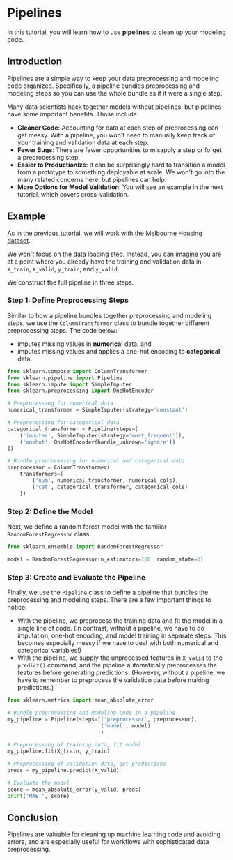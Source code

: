 # Pipelines

In this tutorial, you will learn how to use **pipelines** to clean up your modeling code.

## Introduction

Pipelines are a simple way to keep your data preprocessing and modeling code organized. Specifically, a pipeline bundles preprocessing and modeling steps so you can use the whole bundle as if it were a single step.

Many data scientists hack together models without pipelines, but pipelines have some important benefits. Those include:

- **Cleaner Code**: Accounting for data at each step of preprocessing can get messy. With a pipeline, you won't need to manually keep track of your training and validation data at each step.
- **Fewer Bugs**: There are fewer opportunities to misapply a step or forget a preprocessing step.
- **Easier to Productionize**: It can be surprisingly hard to transition a model from a prototype to something deployable at scale. We won't go into the many related concerns here, but pipelines can help.
- **More Options for Model Validation**: You will see an example in the next tutorial, which covers cross-validation.

## Example

As in the previous tutorial, we will work with the [Melbourne Housing dataset](../dataset/melb_data.csv).

We won't focus on the data loading step. Instead, you can imagine you are at a point where you already have the training and validation data in `X_train`, `X_valid`, `y_train`, and `y_valid`.

We construct the full pipeline in three steps.

### Step 1: Define Preprocessing Steps

Similar to how a pipeline bundles together preprocessing and modeling steps, we use the `ColumnTransformer` class to bundle together different preprocessing steps. The code below:

- imputes missing values in **numerical** data, and
- imputes missing values and applies a one-hot encoding to **categorical** data.

```python
from sklearn.compose import ColumnTransformer
from sklearn.pipeline import Pipeline
from sklearn.impute import SimpleImputer
from sklearn.preprocessing import OneHotEncoder

# Preprocessing for numerical data
numerical_transformer = SimpleImputer(strategy='constant')

# Preprocessing for categorical data
categorical_transformer = Pipeline(steps=[
    ('imputer', SimpleImputer(strategy='most_frequent')),
    ('onehot', OneHotEncoder(handle_unknown='ignore'))
])

# Bundle preprocessing for numerical and categorical data
preprocessor = ColumnTransformer(
    transformers=[
        ('num', numerical_transformer, numerical_cols),
        ('cat', categorical_transformer, categorical_cols)
    ])
```

### Step 2: Define the Model

Next, we define a random forest model with the familiar `RandomForestRegressor` class.

```python
from sklearn.ensemble import RandomForestRegressor

model = RandomForestRegressor(n_estimators=100, random_state=0)
```

### Step 3: Create and Evaluate the Pipeline

Finally, we use the `Pipeline` class to define a pipeline that bundles the preprocessing and modeling steps. There are a few important things to notice:

- With the pipeline, we preprocess the training data and fit the model in a single line of code. (In contrast, without a pipeline, we have to do imputation, one-hot encoding, and model training in separate steps. This becomes especially messy if we have to deal with both numerical and categorical variables!)
- With the pipeline, we supply the unprocessed features in `X_valid` to the `predict()` command, and the pipeline automatically preprocesses the features before generating predictions. (However, without a pipeline, we have to remember to preprocess the validation data before making predictions.)

```python
from sklearn.metrics import mean_absolute_error

# Bundle preprocessing and modeling code in a pipeline
my_pipeline = Pipeline(steps=[('preprocessor', preprocessor),
                              ('model', model)
                             ])

# Preprocessing of training data, fit model 
my_pipeline.fit(X_train, y_train)

# Preprocessing of validation data, get predictions
preds = my_pipeline.predict(X_valid)

# Evaluate the model
score = mean_absolute_error(y_valid, preds)
print('MAE:', score)
```

## Conclusion

Pipelines are valuable for cleaning up machine learning code and avoiding errors, and are especially useful for workflows with sophisticated data preprocessing.